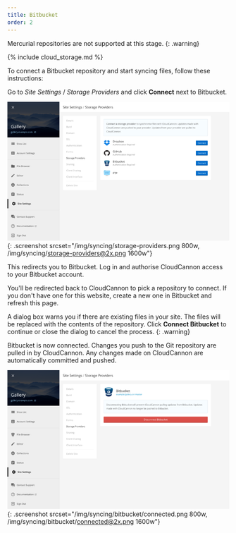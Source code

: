 ```yaml
---
title: Bitbucket
order: 2
---
```

Mercurial repositories are not supported at this stage.
{: .warning}

{% include cloud_storage.md %}

To connect a Bitbucket repository and start syncing files, follow these instructions:

Go to *Site Settings* / *Storage Providers* and click **Connect** next to Bitbucket.

![Storage Providers interface](/img/syncing/storage-providers.png){: .screenshot srcset="/img/syncing/storage-providers.png 800w, /img/syncing/storage-providers@2x.png 1600w"}

This redirects you to Bitbucket. Log in and authorise CloudCannon access to your Bitbucket account.

You'll be redirected back to CloudCannon to pick a repository to connect. If you don't have one for this website, create a new one in Bitbucket and refresh this page.

A dialog box warns you if there are existing files in your site. The files will be replaced with the contents of the repository. Click **Connect Bitbucket** to continue or close the dialog to cancel the process.
{: .warning}

Bitbucket is now connected. Changes you push to the Git repository are pulled in by CloudCannon. Any changes made on CloudCannon are automatically committed and pushed.

![Storage Providers interface with Bitbucket connected](/img/syncing/bitbucket/connected.png){: .screenshot srcset="/img/syncing/bitbucket/connected.png 800w, /img/syncing/bitbucket/connected@2x.png 1600w"}
